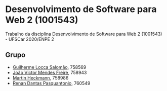 # Desenvolvimento de Software para Web 2 (1001543)
Trabalho da disciplina Desenvolvimento de Software para Web 2 (1001543) - UFSCar 2020/ENPE 2

## Grupo
- [Guilherme Locca Salomão](https://github.com/Caotichazard), 758569
- [João Victor Mendes Freire](https://github.com/joaovicmendes), 758943
- [Martin Heckmann](https://github.com/heckmartin), 758986
- [Renan Dantas Pasquantonio](https://github.com/renandantasp), 760549
